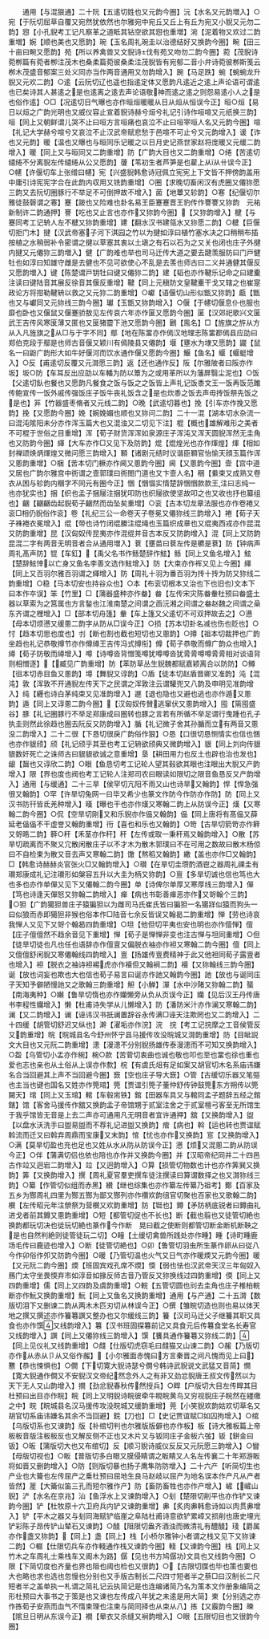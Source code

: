 <!-- { "loadSidebar": true } -->
　　通用【与混狠通】二十阮【五逺切姓也又元韵今圈】沅【水名又元韵増入】○宛【于阮切屈草自覆又宛然犹依然也尔雅宛中宛丘又丘上有丘为宛又小貎又元勿二韵】惌【小孔貎考工记凡察革之道眡其钻空欲其惌也重増】涴【泥着物又欢过二韵重増】婉【顺也美也又愿韵】琬【玉名周礼琬圭以治德结好又换韵今圈】畹【田三十亩曰畹又愿韵】苑【所以养禽兽又文貎诗伐有苑又吻勿二韵今圈】菀【茂貎诗菀栁篇有菀者栁注茂木也桑柔篇菀彼桑柔注茂貎皆有宛郁二音小弁诗菀彼栁斯笺云栁木茂盛音郁案三处义同亦当作两音通用又勿韵增入】踠【马足跌】蜿【蜿蜿龙升貎又元欢二韵】○逺【云阮切辽也遥也指逺定体又愿韵凡逺近之逺上声论语可谓逺也已矣诗其人甚逺之是也逺离之逺去声论语敬神而逺之逺之则怨易逺小人之是也俗作逺】○□【况逺切日气曝也亦作晅烜暖暖从日从烜从恒误今正】晅○烜【易日以烜之广韵光明也又威仪容止宣着貎诗赫兮烜兮礼记引诗作咺喧又元纸换三韵】咺【同上又朝鲜谓儿哭不止曰咺方言咺痛也哀泣不止曰咺宰咺人名又元韵今圈】喧【礼记大学赫兮喧兮又哀泣不止汉武帝赋悲愁于邑喧不可止兮又元韵增入】谖【诈也又元韵】暖【温也又曝也与晅同乐记暖之以日月史记燕世家赵将庞暖又元缓二韵增入】暖【同上又与晅同又二韵重增】防【广韵大目也又二韵重增】○绻【苦逺切缱绻不分离貎左传缱绻从公又愿韵】虇【苇初生者芦笋是也雚上从从卄误今正】○幰【许偃切车上张缯曰幰】宪【兴盛貎韩愈诗冠佩立宪宪上下文皆不押傍韵盖用中庸引诗宪宪字合在此韵内収用又铣韵重增】○圈【求晚切畜闲汉有虎圈又僊狝愿三韵又去阮切圈豚行不举足不可倒押故不增入】菌【地蕈又轸韵】○寋【纪偃切尔雅徒鼓磬谓之寋】蹇【跛也又险难也卦名易王臣蹇蹇晋王豹传作謇謇又狝韵　元祐新制许二韵通押】謇【吃也又止言也亦作又狝韵今圈】【又狝韵增入】楗【与蹇同考工记辀人左不楗又狝韵重增】建【翻水汉书建瓴水又狝愿二韵】○楗【巨偃切拒门木】揵【汉武帝塞子河下淇园之竹以为揵如淳曰植竹塞水决之口稍稍布插按植之水稍弱补令密谓之揵以草塞其衷以土塡之有石以石为之又关也闭也庄子外揵内揵又元僊狝三韵増入】健【广韵难也举也司马迁传大道之要去踺羡服防曰门戸健牡也如淳曰知雄守雌是去健也不见可欲使心不乱是去羡也师古曰二义并通健其偃反又愿韵増入】键【陈楚谓戸钥牡曰键又僊狝二韵】建【韬也亦作鞬乐记命之曰建櫜注读曰键陆音其展反徐音其偃反重增】鞬【同上元稹防文皇鞬櫜干戈又辖之也崔寔政论方将拑勒鞬辀以救之又元狝二韵重增】○巘【语偃切山形似甑又狝韵】甗【甑也又与巘同又元狝线三韵今圈】瓛【玉甑又狝韵增入】○偃【于幰切偃息仆也服也靡也卧也又偃鼠又偃蹇骄敖见左传哀六年亦作匽又愿韵今圈】匽【汉郊祀歌兴文匽武王吉传风寒匽薄又匿也又匽猪霤下池又愿韵今圈】鶠【鳯名】□【旌旗之斿从方从入凡旌旗之从□与于字不同】鄢【地在陈畱亦作傿汉地理志陈畱郡傿县应劭曰郑伯克段于鄢是也师古音偃又颖川有傿陵县又僊韵】堰【壅水为埭又愿韵】鼹【鼠名一曰鼢广韵形大如牛好偃河而饮水通作偃又愿韵今圈】鰋【鱼名】蝘【蝘蜓增入】○反【甫逺切反覆又元潸愿三韵】返【还也通作反】阪【尔雅陂者曰阪亦作坂】坂○防【车耳反出应劭以车轓为防以簟为之或用革所以为藩屏翳尘泥也】○饭【父逺切飤也餐也又愿韵凡餐食之饭与饭之之饭皆上声礼记饭黍文王一饭再饭范雎传鲍宣传一饭外戚传强饭庄子饭牛丧礼饭含之是也炊黍之饭去声毋抟饭祭先饭之是也】笲【竹器盛枣脩者又元线二韵】○晚【武逺切暮也】挽【引车亦作挽又愿韵】挽【又愿韵今圈】娩【婉娩媚也顺也又狝问二韵】二十一混【湖本切水杂流一曰混沌隂阳未分亦作浑玉篇大也又混浊又二切见下注】棍【概也雄解难形之美者不可棍于世俗之目重增】浑【荀子财货浑浑如泉源庄子浑沌又浑天圆貎浑然无圭角也又防韵今圈】緷【大车亦作□又见下及防韵】焜【焜煌光也亦作煇煌】煇【相如封禅颂焕炳煇煌又微问愿三韵增入】顐【诸剧元结时议谐臣顐官怡愉天顔玉篇作诨又慁韵重增】○梱【苦本切门橛亦作阃又慁韵今圈】阃【又慁韵今圈】壸【宫中道又居也广韵尔雅宫中衖谓之壸郭璞曰衖閤门道也又卞壸人名】稇【絭束又成熟又卷衣从困与轸韵内稛字不同元有圈今正】悃【悃愊实情楚辞悃悃款款王注曰志纯一也亦犹实也】捆【织也孟子捆屦注捆犹叩防也织屦欲使坚故叩之也又收也抒也纂组也】齫【齫齫齿起貎荀子齫然而齿坠矣重增】○衮【古本切龙章法服也亦作卷裷又衮□相仍貎俗作衮】卷【礼纪三公一命卷天子卷冕又僊狝线三韵增入】裷【荀子天子袾裷衣冕增入】绲【带也诗竹闭绲縢注绲绳也玉篇织成章也又绲夷西戎亦作昆混又防韵重增】昆【汉匈奴传昆夷亦作混绲并音古本反又防韵增入】混【同上又防韵昆混二字有两音无明音者合从通用増入】蔉【壅苗曰蔉左传是穮是蔉】防【钟病声周礼髙声防】锟【车釭】【禹父名书作鲧楚辞作鮌】鲧【同上又鱼名增入】鮌【楚辞鮌悻以亡身又鱼名李善文选作鮌增入】防【大束亦作裈又见上今圈】緷【同上又百羽尔雅百羽谓之緷增入】防【周礼十羽为番百羽为抟十抟为防又狝线二韵重增】○稳【马本切安也持谷众也】○本【布衮切根本又治也下也旧也文本下曰本作夲误】笨【竹里】□【蒲器盛种亦作畚】畚【左传宋灾陈畚軬杜预曰畚盛土器以草索为之筥属也方言鍫也江淮南楚之间谓之臿沅湘之间谓之畚赵魏之间谓之喿东齐谓之梩增入】□【部本切舟篷】軬【车上篷又父逺切不可双押故去之】○懑【母本切烦懑又缓慁二韵字从防从□误今正】○损【苏本切卦名减也伤也贬也】○忖【趋本切思也度也】刌【断也割也截也短切也又慁韵】○撙【祖本切裁押也广韵坐趋也礼记恭敬撙节亦作僔繜王吉传冯式撙衔】僔【荀子恭敬而僔广韵众也增入】繜【荀子防敬而繜增入】噂【诗噂沓背憎笺噂犹噂噂沓犹脀脀噂噂脀脀相对谈语背则相憎逐】【臧见广韵重增】防【苯防草丛生貎魏都赋嘉颖离合以防防】○鳟【徂本切赤目鱼又慁韵】墫【舞貎又谆韵】○盾【徒本切赵盾晋卿又准韵】沌【混沌】敦【浑敦不开通貎左传天下之民谓之浑敦注云谓驩兜又八韵及申明见准韵增入】纯【纒也诗白茅纯束又见准韵增入】遯【退也隐也又避也逃也亦作遁又慁韵】遁【同上又谆慁二韵今圈】【汉匈奴传賛逃窜伏又慁韵增入】囤【篅囤盛谷】豚【礼记圈豚行不举足郑康成曰圏转也豚之言若有所循不举足谓行曳踵也孔子执圭则然此徐趋也圈去阮反又防韵增入】腯【礼记微子舍其孙腯而立有两音又慁没二韵增入】二十二很【下恳切很戾广韵俗作狠】○恳【口很切恳恻情实也信也悃也亦作貇颀】颀【礼记颀乎其至也考工记辀欲颀典又微韵增入】貇【同上刘向传貇貇数奸死亡之诛师古曰貇貇欲诚之意重增】垦【耕田用力也反土也辟也治也发也】龈【齧也又谆欣二韵】○眼【鱼恳切考工记轮人望其毂欲其眼也注眼出大貎又产韵增入】限【界也度也阀也考工记轮人注郑司农曰眼读如限切之限音鱼恳反又产韵增入】通用【与缓通】二十三旱【侯罕切亢阳不雨又山也诗旱又翰韵】悍【悍急强很又翰韵】○罕【许旱切兔网一曰毕又希少也篆文作防今作防亦作防】防【同上又汉书防幵皆氐羌种增入】暵【曝也干也亦作熯又寒翰二韵上从防误今正】熯【又寒翰二韵今圈】○侃【空旱切刚又和乐貎亦作偘又翰韵】偘【同上唐将有髙偘又薛延老偘偘不干虚誉又翰韵重增】衎【喜也和乐也又翰韵】○笴【古旱切箭笴亦作簳又哿晧二韵】簳○秆【禾茎亦作秆】秆【左传或取一秉秆焉又翰韵增入】○散【苏旱切疏离而不聚又宂散闲散庄子以不才木为散木郭璞曰不在可用之数故曰散木杨倞曰不自检束为散又音去声又寒翰二韵】馓【熬稻又翰韵】繖【盖也亦作□又翰韵】□【韩愈诗赫赫炎官张火□又翰韵增入】○瓉【在旱切圭瓒酌酒鬯之器周礼祼圭有瓉郑康成礼记注瓉形如槃容五升以大圭为柄又狝韵】○亶【多旱切诚也信也笃也大也多也亦作单僤又见下又僊翰二韵今圈】单【诗俾尔单厚又寒厚线三韵增入】僤【笃也诗逢天僤怒又狝翰二韵增入】瘅【病也书彰善瘅恶亦作又哿翰个三韵】○狚【广韵獦狚兽庄子猿猵狚以为雌司马氏崔氏皆曰猵狚一名獦牂似猿而狗头一曰似狼而赤即獦狚非猴也俗本作□陆音七余反皆误又翰曷二韵重增】惮【劳也诗哀我惮人又见下又哿个翰曷四韵重增】○坦【他但切平夷也安也明也亦作儃惮】儃【庄子儃儃然不趋余音见下重增】惮【荀子是惮惮非变也注古惮与坦同重增】○但【徒旱切徒也凡也任也语辞亦作儃亶又偏脱衣袖亦作袒又寒翰二韵今圈】儃【同上又儃儃舒闲貎又寒僊翰线四韵增入】亶【扬雄传亶费精神于此又他袒同荀子露亶者也增入】袒【脱衣之袖诗袒裼虎亦作襢但又翰裥二韵】襢【又狝翰线三韵今圈】诞【放也词妄也欺也大也信也荀子易言曰诞亦作訑又翰韵今圈】訑【放也与诞同庄子天知予僻陋慢訑又之歌翰三韵重增】觛【小觯】潬【水中沙陼又狝翰二韵】蜑【南海夷种】○嬾【鲁旱切惰也亦作孏懒旁从负从页误今正】孏【见后汉王丹传唐书李程性孏增入】懒【杜甫诗失学从儿懒增入】防【潘防米汁亦作澜又寒翰二韵】澜【又二韵增入】谰【诬讳汉书扺谰置辞谷永传满□诬天注欺罔也又二韵增入】二十四缓【胡管切舒迟又纵也】澣【濯垢亦作浣】浣　捖【考工记捖摩之工音侯管反又韵重增】晥【晥城县名今舒州怀宁县马援传攻没晥城又潸韵重增】防【目眦説文大目也又元阮二韵重增】漶【漫漶不分别貎扬雄传泰漫漶而不可知又换韵增入】○盌【乌管切小盂亦作椀】椀○款【苦菅切衷曲也诚也敬也叩也至也畱也徐也重也爱也志也亲也从土俗从上误亦作歀】梡【有虞氏俎有足如案又胡官切木名系庙讳嫌名合当回避其上声不当回避今圈】窾【空也庄子导大窾】○管【古缓切乐器又笔彄也主当也键也国名又姓亦作筦琯】筦【贾谊引筦子董仲舒传钟鼓筦东方朔传以筦闚天】琯【同上又玉琯】輨【车毂耑铁】錧【田器车具又与輨同孟子题辞五经之錧鎋】馆【客舍马援传作舘又换韵孟子帝馆甥于贰室注舍之于贰室檀弓客至无所馆生于我乎馆皆无音是上去二声亦可通用凡无明音者宜许通押】舘【又换韵增入】盥【以盘水沃洗手曰盥易盥而不荐礼记进盥又换韵】痯【病也】斡【运也转也贾谊赋斡流而迁又曰斡弃周鼎而宝康又末韵】悺【忧也亦作又换韵】悹【又换韵增入】○满【莫旱切盈也充也足也又姓从水从防从防误今正】懑【烦又混慁二韵从防误今正】○伴【蒲满切侣也依也陪也亦作并又换韵今圈】并【汉昭帝纪同并二十四邑古作竝又迥宕二韵增入】竝【又迥韵增入】○算【损管切物数也计也亦作筭巽又换韵】筭【又换韵增入】撰【周礼夏官羣吏撰车徒注撰读曰算谓数择之也又潸狝线三韵】○纂【作管切似组而赤黑】纉【继也综集也亦作纂左传纂乃祖考】鄼【百家及五乡为酂周礼四里为酂五酂为鄙又酂列亦作欑欢韵徂官切聚也百家也又歌翰二韵】櫕【左传昭元年注禜祭为营櫕又欢韵重增】防【铤也】鐏【矛防柄底锐者曰鐏曲礼进戈者前其鐏又慁韵重增】○短【都管切促也不长也】断【截也翦也又徒管切絶也换韵都玩切决也徒玩切絶也篆作今作断　晃曰截之使断则都管切断金断机断鞅之是也自然判絶则徒管徒玩二切】○疃【土缓切禽兽所践处亦作畽】畽【诗町畽鹿场毛传曰鹿迹也增入】○断【徒管切絶也】○卯【鲁管切羽虫所生篆作卵从曰従八今作卯俗作夘又防韵今圈】○暖【乃管切温也火气又日气亦作暖煗又元韵今圈】暖【又元阮二韵今圈】煗【班固宾戏孔席不煗】愞【弱也怯也汉武帝天汉三年匈奴入鴈门太守坐畏愞弃市如淳音如掾反师古音乃管反又狝换线过四韵重增】偄【同上又四韵重增】儒【同上又四韵及虞韵重增】○輐【五管切圆也刓去圭角也庄子椎柏輐断亦作魭又换韵重增】魭【同上又鱼名又换韵重增】通用【与产通】二十五潸【数版切泪下又删谏二韵从两木木匹刃切从林误今正】○撰【雏睆切造也则也易以体天地之撰又撰述亦作籑篹譔又整办也又尔缓线三韵】籑【汉司马迁父子继籑其职又具食也亦作馔又线韵增入】篹【汉书班固探篹前记又具食元后传篹食堂名长寿官又线韵增入】譔【同上又僊狝线三韵增入】馔【饔具通作籑篹又狝线二韵】【同上见仪礼又线韵重增】○虥【仕版切虎窃毛曰虥猫又山谏二韵】○赧【乃版切亦作从赤从卩从又俗作赧】【小尔雅面赤愧曰方言秦晋之间凡愧而见上曰】戁【恭也悚惧也】○僩【下切寛大貎诗瑟兮僩兮韩诗武貎说文武猛又音简】憪【寛大貎通作僴又不安貎汉文帝纪然念外人之有非又劲忿貎唐王叔文传然以为天下无人又山韵增入】撊【劲忿貎春秋传然授兵】○睅【户版切大目左传睅其目杜预曰出目亦作睆】睆【同上又明貎诗睆彼牵牛睍睆黄鸟又穷视貎庄子睆然在纆缴之中】晥【睆城县名汉马援传攻没晥城又缓韵重增】莞【小笑貎欢韵姑欢切草名又胡官切系庙讳嫌名其余不当回避】鋎【刀也】□【史记贾谊赋□如囚拘增入】○绾【乌版切系也又谏韵】版【补绾切判也尔雅版版僻也亦作板】板【诗大雅板篇上帝板板音版注板板反也又解反侧不正也又木片又与钣同庄子金板六弢】钣【鉼金曰钣】○昄【蒲版切大也又布绾切】反【顺习貎诗威仪反反又元阮愿三韵增入】○矕【母版切视也】○眅【普版切多白眼又膜侵睛谓之眅睛又人名左传襄二十年郑游眅将如晋又删韵增入】○防【则版切暴也扬子鹰隼防防增入】二十六产【听简切生也产业也大籥也左传屈产之乗杜预曰屈地生良马赵岐以屈产为地名误本作产凡从产者皆然】簅【大籥似笛三孔而短尔雅作产】防【畜防畜牲也亦作产增入】嵼【嵼山貎】浐【水名在京兆】汕【鱼浮水上又谏韵增入】○刬【楚限切削平也亦作铲又谏韵今圈】铲【杜牧原十六卫府兵内铲又谏韵重增】丳【炙肉丳韩愈诗如以肉贯丳增入】铲【平木之器又与刬同海赋铲临崖之阜陆杜甫诗意欲铲累嶂又损削也唐史埋光铲彩陈子昂传铲山辇石又谏韵】○醆【阻限切盎齐酒浊而微清礼有醴醆】琖【爵属亦作盏又狝韵】【同上】盏【同上】栈【小桥尔雅钟小者谓之栈又见下又狝谏二韵】○轏【仕限切兵车亦作輚通作栈又谏韵今圈】輚【又谏韵今圈】栈【同上又竹木之车周礼士乘栈车又阁木为路】僝【见也书方鸠僝功文具也又线韵今圈】○限【下简切度也齐量也界也阻也阈也检也又很韵】○【古限切牒也毕也策也要也大也略也求也选也忽慢也分别也又手版古制长二尺四寸短者半之蔡□曰汉制长二尺短者半之盖单执一札谓之简礼记云执简记是也连编诸简乃名为策本文作册象编简之形杜预曰大事书之于策是也又谏也左传成八年犹之未逺是用大简】柬【分别选之亦作拣荀子安燕而血气不惰柬理也注柬与简同择也从束从八】拣【又霰韵今圈】暕【隂旦日明从东误今正】襉【晕衣又杀缝又裥韵增入】○眼【五限切目也又很韵今圈】
